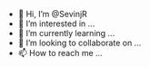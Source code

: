 - 👋 Hi, I’m @SevinjR
- 👀 I’m interested in ...
- 🌱 I’m currently learning ...
- 💞️ I’m looking to collaborate on ...
- 📫 How to reach me ...

<!---
SevinjR/SevinjR is a ✨ special ✨ repository because its `README.md` (this file) appears on your GitHub profile.
You can click the Preview link to take a look at your changes.
--->
